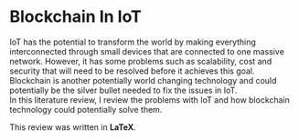 # Blockchain In IoT

IoT has the potential to transform the world by making everything interconnected through small devices that are connected to
one massive network. However, it has some problems such as scalability, cost and security that will need to be resolved before it
achieves this goal. Blockchain is another potentially world changing technology and could potentially be the silver bullet needed to fix the issues in IoT.  
In this literature review, I review the problems with IoT and how blockchain technology could potentially solve them.

This review was written in __LaTeX__.
